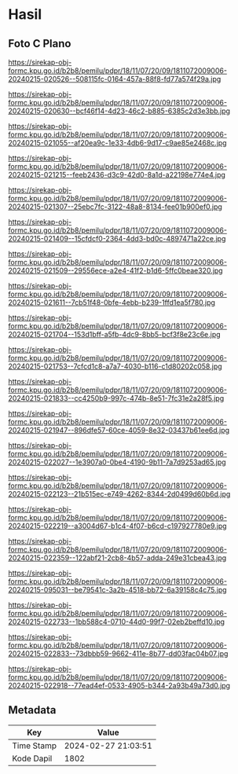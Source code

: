 # Hasil

## Foto C Plano

https://sirekap-obj-formc.kpu.go.id/b2b8/pemilu/pdpr/18/11/07/20/09/1811072009006-20240215-020526--508115fc-0164-457a-88f8-fd77a574f29a.jpg

https://sirekap-obj-formc.kpu.go.id/b2b8/pemilu/pdpr/18/11/07/20/09/1811072009006-20240215-020630--bcf46f14-4d23-46c2-b885-6385c2d3e3bb.jpg

https://sirekap-obj-formc.kpu.go.id/b2b8/pemilu/pdpr/18/11/07/20/09/1811072009006-20240215-021055--af20ea9c-1e33-4db6-9d17-c9ae85e2468c.jpg

https://sirekap-obj-formc.kpu.go.id/b2b8/pemilu/pdpr/18/11/07/20/09/1811072009006-20240215-021215--feeb2436-d3c9-42d0-8a1d-a22198e774e4.jpg

https://sirekap-obj-formc.kpu.go.id/b2b8/pemilu/pdpr/18/11/07/20/09/1811072009006-20240215-021307--25ebc7fc-3122-48a8-8134-fee01b900ef0.jpg

https://sirekap-obj-formc.kpu.go.id/b2b8/pemilu/pdpr/18/11/07/20/09/1811072009006-20240215-021409--15cfdcf0-2364-4dd3-bd0c-4897471a22ce.jpg

https://sirekap-obj-formc.kpu.go.id/b2b8/pemilu/pdpr/18/11/07/20/09/1811072009006-20240215-021509--29556ece-a2e4-41f2-b1d6-5ffc0beae320.jpg

https://sirekap-obj-formc.kpu.go.id/b2b8/pemilu/pdpr/18/11/07/20/09/1811072009006-20240215-021611--7cb51f48-0bfe-4ebb-b239-1ffd1ea5f780.jpg

https://sirekap-obj-formc.kpu.go.id/b2b8/pemilu/pdpr/18/11/07/20/09/1811072009006-20240215-021704--153d1bff-a5fb-4dc9-8bb5-bcf3f8e23c6e.jpg

https://sirekap-obj-formc.kpu.go.id/b2b8/pemilu/pdpr/18/11/07/20/09/1811072009006-20240215-021753--7cfcd1c8-a7a7-4030-b116-c1d80202c058.jpg

https://sirekap-obj-formc.kpu.go.id/b2b8/pemilu/pdpr/18/11/07/20/09/1811072009006-20240215-021833--cc4250b9-997c-474b-8e51-7fc31e2a28f5.jpg

https://sirekap-obj-formc.kpu.go.id/b2b8/pemilu/pdpr/18/11/07/20/09/1811072009006-20240215-021947--896dfe57-60ce-4059-8e32-03437b61ee6d.jpg

https://sirekap-obj-formc.kpu.go.id/b2b8/pemilu/pdpr/18/11/07/20/09/1811072009006-20240215-022027--1e3907a0-0be4-4190-9b11-7a7d9253ad65.jpg

https://sirekap-obj-formc.kpu.go.id/b2b8/pemilu/pdpr/18/11/07/20/09/1811072009006-20240215-022123--21b515ec-e749-4262-8344-2d0499d60b6d.jpg

https://sirekap-obj-formc.kpu.go.id/b2b8/pemilu/pdpr/18/11/07/20/09/1811072009006-20240215-022219--a3004d67-b1c4-4f07-b6cd-c197927780e9.jpg

https://sirekap-obj-formc.kpu.go.id/b2b8/pemilu/pdpr/18/11/07/20/09/1811072009006-20240215-022359--122abf21-2cb8-4b57-adda-249e31cbea43.jpg

https://sirekap-obj-formc.kpu.go.id/b2b8/pemilu/pdpr/18/11/07/20/09/1811072009006-20240215-095031--be79541c-3a2b-4518-bb72-6a39158c4c75.jpg

https://sirekap-obj-formc.kpu.go.id/b2b8/pemilu/pdpr/18/11/07/20/09/1811072009006-20240215-022733--1bb588c4-0710-44d0-99f7-02eb2beffd10.jpg

https://sirekap-obj-formc.kpu.go.id/b2b8/pemilu/pdpr/18/11/07/20/09/1811072009006-20240215-022833--73dbbb59-9662-411e-8b77-dd03fac04b07.jpg

https://sirekap-obj-formc.kpu.go.id/b2b8/pemilu/pdpr/18/11/07/20/09/1811072009006-20240215-022918--77ead4ef-0533-4905-b344-2a93b49a73d0.jpg


## Metadata

| Key        | Value               |
| ---------- | ------------------- |
| Time Stamp | 2024-02-27 21:03:51 |
| Kode Dapil | 1802                |



